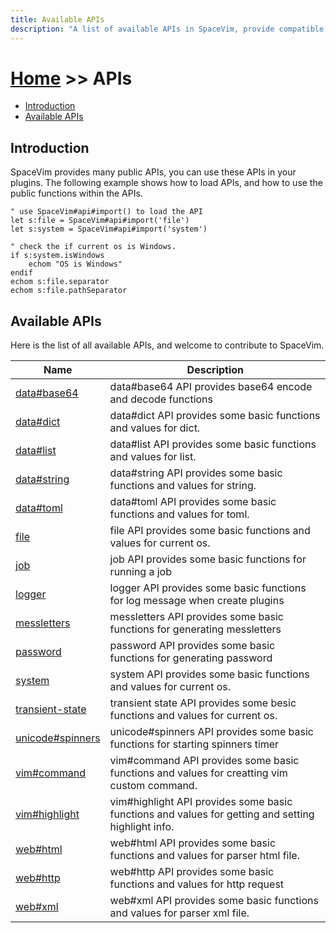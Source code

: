 ```yaml
---
title: Available APIs
description: "A list of available APIs in SpaceVim, provide compatible functions for vim and neovim."
---
```


# [Home](../) >> APIs

<!-- vim-markdown-toc GFM -->

- [Introduction](#introduction)
- [Available APIs](#available-apis)

<!-- vim-markdown-toc -->

## Introduction

SpaceVim provides many public APIs, you can use these APIs in your plugins.
The following example shows how to load APIs, and how to use the public functions within the APIs.

```vim
" use SpaceVim#api#import() to load the API
let s:file = SpaceVim#api#import('file')
let s:system = SpaceVim#api#import('system')

" check the if current os is Windows.
if s:system.isWindows
    echom "OS is Windows"
endif
echom s:file.separator
echom s:file.pathSeparator
```

<!-- call SpaceVim#dev#api#update() -->

<!-- SpaceVim api list start -->

## Available APIs

Here is the list of all available APIs, and welcome to contribute to SpaceVim.

| Name                                  | Description                                                                                        |
| ------------------------------------- | -------------------------------------------------------------------------------------------------- |
| [data#base64](data/base64/)           | data#base64 API provides base64 encode and decode functions                                        |
| [data#dict](data/dict/)               | data#dict API provides some basic functions and values for dict.                                   |
| [data#list](data/list/)               | data#list API provides some basic functions and values for list.                                   |
| [data#string](data/string/)           | data#string API provides some basic functions and values for string.                               |
| [data#toml](data/toml/)               | data#toml API provides some basic functions and values for toml.                                   |
| [file](file/)                         | file API provides some basic functions and values for current os.                                  |
| [job](job/)                           | job API provides some basic functions for running a job                                            |
| [logger](logger/)                     | logger API provides some basic functions for log message when create plugins                       |
| [messletters](messletters/)           | messletters API provides some basic functions for generating messletters                           |
| [password](password/)                 | password API provides some basic functions for generating password                                 |
| [system](system/)                     | system API provides some basic functions and values for current os.                                |
| [transient-state](transient-state/)   | transient state API provides some besic functions and values for current os.                       |
| [unicode#spinners](unicode/spinners/) | unicode#spinners API provides some basic functions for starting spinners timer                     |
| [vim#command](vim/command/)           | vim#command API provides some basic functions and values for creatting vim custom command.         |
| [vim#highlight](vim/highlight/)       | vim#highlight API provides some basic functions and values for getting and setting highlight info. |
| [web#html](web/html/)                 | web#html API provides some basic functions and values for parser html file.                        |
| [web#http](web/http/)                 | web#http API provides some basic functions and values for http request                             |
| [web#xml](web/xml/)                   | web#xml API provides some basic functions and values for parser xml file.                          |

<!-- SpaceVim api list end -->
